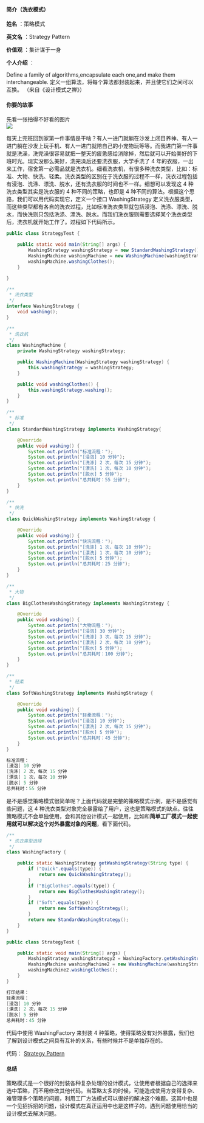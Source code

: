 #### 简介（洗衣模式）  

**姓名** ：策略模式  

**英文名** ：Strategy Pattern  

**价值观** ：集计谋于一身  

**个人介绍** ：   

Define a family of algorithms,encapsulate each one,and make them interchangeable. 定义一组算法，将每个算法都封装起来，并且使它们之间可以互换。 （来自《设计模式之禅》）  

#### 你要的故事  

先看一张拍得不好看的图片  
![](_v_images/20190530180239850_2860.png)  

每天上完班回到家第一件事情是干啥？有人一进门就躺在沙发上闭目养神、有人一进门躺在沙发上玩手机、有人一进门就陪自己的小宠物玩等等。而我进门第一件事就是洗澡，洗完澡很容易就把一整天的疲惫感给消除掉，然后就可以开始美好的下班时光。现实没那么美好，洗完澡后还要洗衣服，大学手洗了 4 年的衣服，一出来工作，宿舍第一必需品就是洗衣机。细看洗衣机，有很多种洗衣类型，比如：标准、大物、快洗、轻柔。洗衣类型的区别在于洗衣服的过程不一样，洗衣过程包括有浸泡、洗涤、漂洗、脱水，还有洗衣服的时间也不一样。细想可以发现这 4 种洗衣类型其实是洗衣服的 4 种不同的策略，也即是 4 种不同的算法。根据这个思路，我们可以用代码实现它，定义一个接口 WashingStrategy 定义洗衣服类型，而这些类型都有各自的洗衣过程，比如标准洗衣类型就包括浸泡、洗涤、漂洗、脱水，而快洗则只包括洗涤、漂洗、脱水。而我们洗衣服则需要选择某个洗衣类型后，洗衣机就开始工作了。过程如下代码所示。  

```java
public class StrategyTest {                                                                                                                                                                                                                                                                                                                                                                                                                                                                                                                                                                                                                                                                                              

    public static void main(String[] args) {
        WashingStrategy washingStrategy = new StandardWashingStrategy();
        WashingMachine washingMachine = new WashingMachine(washingStrategy);
        washingMachine.washingClothes();
    }

}

/**
 * 洗衣类型
 */
interface WashingStrategy {
    void washing();
}

/**
 * 洗衣机
 */
class WashingMachine {
    private WashingStrategy washingStrategy;

    public WashingMachine(WashingStrategy washingStrategy) {
        this.washingStrategy = washingStrategy;
    }

    public void washingClothes() {
        this.washingStrategy.washing();
    }
}

/**
 * 标准
 */
class StandardWashingStrategy implements WashingStrategy{

    @Override
    public void washing() {
        System.out.println("标准流程：");
        System.out.println("[浸泡] 10 分钟");
        System.out.println("[洗涤] 2 次，每次 15 分钟");
        System.out.println("[漂洗] 1 次，每次 10 分钟");
        System.out.println("[脱水] 5 分钟");
        System.out.println("总共耗时：55 分钟");
    }
}

/**
 * 快洗
 */
class QuickWashingStrategy implements WashingStrategy {

    @Override
    public void washing() {
        System.out.println("快洗流程：");
        System.out.println("[洗涤] 1 次，每次 10 分钟");
        System.out.println("[漂洗] 1 次，每次 10 分钟");
        System.out.println("[脱水] 5 分钟");
        System.out.println("总共耗时：25 分钟");
    }
}

/**
 * 大物
 */
class BigClothesWashingStrategy implements WashingStrategy {

    @Override
    public void washing() {
        System.out.println("大物流程：");
        System.out.println("[浸泡] 30 分钟");
        System.out.println("[洗涤] 3 次，每次 15 分钟");
        System.out.println("[漂洗] 2 次，每次 10 分钟");
        System.out.println("[脱水] 5 分钟");
        System.out.println("总共耗时：100 分钟");
    }
}

/**
 * 轻柔
 */
class SoftWashingStrategy implements WashingStrategy {

    @Override
    public void washing() {
        System.out.println("轻柔流程：");
        System.out.println("[浸泡] 10 分钟");
        System.out.println("[漂洗] 2 次，每次 15 分钟");
        System.out.println("[脱水] 5 分钟");
        System.out.println("总共耗时：45 分钟");
    }
}

标准流程：
[浸泡] 10 分钟
[洗涤] 2 次，每次 15 分钟
[漂洗] 1 次，每次 10 分钟
[脱水] 5 分钟
总共耗时：55 分钟
```

是不是感觉策略模式很简单呢？上面代码就是完整的策略模式示例，是不是感觉有些问题，这 4 种洗衣类型对象完全暴露给了用户，这也是策略模式的缺点。往往策略模式不会单独使用，会和其他设计模式一起使用，比如和**简单工厂模式一起使用就可以解决这个对外暴露对象的问题**，看下面代码。  

```java
/**
 * 洗衣类型选择
 */
class WashingFactory {

    public static WashingStrategy getWashingStrategy(String type) {
        if ("Quick".equals(type)) {
            return new QuickWashingStrategy();
        }
        if ("BigClothes".equals(type)) {
            return new BigClothesWashingStrategy();
        }
        if ("Soft".equals(type)) {
            return new SoftWashingStrategy();
        }
        return new StandardWashingStrategy();
    }
}

public class StrategyTest {

    public static void main(String[] args) {
        WashingStrategy washingStrategy2 = WashingFactory.getWashingStrategy("Soft");
        WashingMachine washingMachine2 = new WashingMachine(washingStrategy2);
        washingMachine2.washingClothes();
    }
}

打印结果：
轻柔流程：
[浸泡] 10 分钟
[漂洗] 2 次，每次 15 分钟
[脱水] 5 分钟
总共耗时：45 分钟
```

代码中使用 WashingFactory 来封装 4 种策略，使得策略没有对外暴露，我们也了解到设计模式之间具有互补的关系，有些时候并不是单独存在的。  

代码： [Strategy Pattern](https://github.com/1CSH1/DesignPatterns/blob/master/src/com/liebrother/designpatterns/strategy/)  




#### 总结  

策略模式是一个很好的封装各种复杂处理的设计模式，让使用者根据自己的选择来选中策略，而不用修改其他代码。当策略太多的时候，可能造成使用方变得复杂、难管理多个策略的问题，利用工厂方法模式可以很好的解决这个难题。这其中也是一个见招拆招的问题，设计模式在真正运用中也是这样子的，遇到问题使用恰当的设计模式去解决问题。